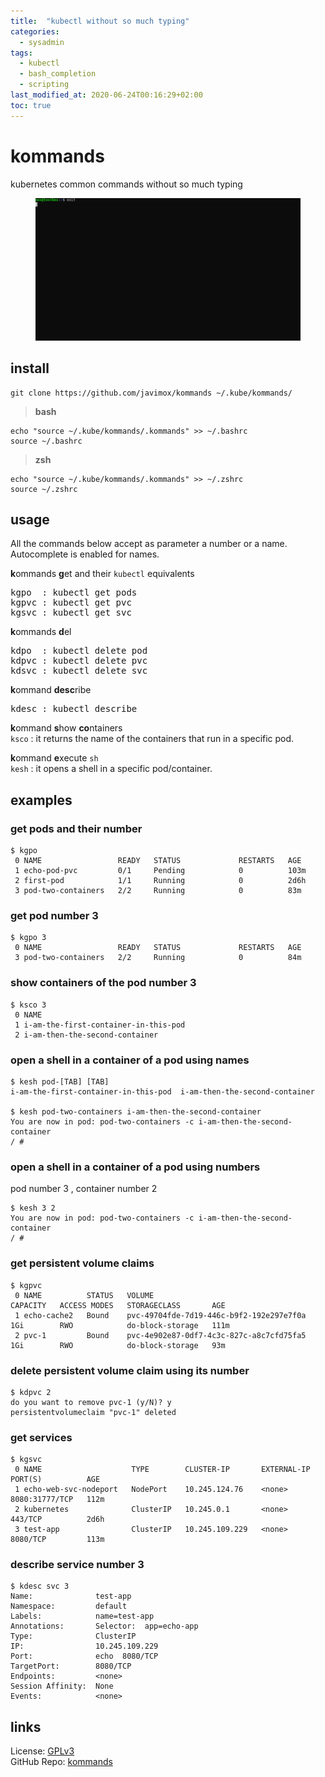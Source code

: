 ```yaml
---
title:  "kubectl without so much typing"
categories: 
  - sysadmin
tags:
  - kubectl
  - bash_completion
  - scripting
last_modified_at: 2020-06-24T00:16:29+02:00
toc: true
---
```


# kommands
kubernetes common commands without so much typing

<figure>
        <a href="/assets/images/kommands.gif"><img src="/assets/images/kommands.gif"></a>
</figure>

## install

```
git clone https://github.com/javimox/kommands ~/.kube/kommands/
```

> **bash**  
```
echo "source ~/.kube/kommands/.kommands" >> ~/.bashrc
source ~/.bashrc
```

> **zsh**  
```
echo "source ~/.kube/kommands/.kommands" >> ~/.zshrc
source ~/.zshrc
```

## usage

All the commands below accept as parameter a number or a name. Autocomplete is enabled for names.

**k**ommands **g**et and their `kubectl` equivalents
<pre>
kgpo  : kubectl get pods
kgpvc : kubectl get pvc
kgsvc : kubectl get svc
</pre>

**k**ommands **d**el
<pre>
kdpo  : kubectl delete pod
kdpvc : kubectl delete pvc
kdsvc : kubectl delete svc
</pre>

**k**ommand **desc**ribe
<pre>
kdesc : kubectl describe
</pre>

**k**ommand **s**how **co**ntainers  
`ksco`	: it returns the name of the containers that run in a specific pod.

**k**ommand **e**xecute `sh`  
`kesh`	: it opens a shell in a specific pod/container.

## examples

### get pods and their number
```
$ kgpo 
 0 NAME                 READY   STATUS             RESTARTS   AGE
 1 echo-pod-pvc         0/1     Pending            0          103m
 2 first-pod            1/1     Running            0          2d6h
 3 pod-two-containers   2/2     Running            0          83m
```

### get pod number 3
```
$ kgpo 3
 0 NAME                 READY   STATUS             RESTARTS   AGE
 3 pod-two-containers   2/2     Running            0          84m
```

### show containers of the pod number 3
```
$ ksco 3
 0 NAME
 1 i-am-the-first-container-in-this-pod
 2 i-am-then-the-second-container
```

### open a shell in a container of a pod using names
```
$ kesh pod-[TAB] [TAB]
i-am-the-first-container-in-this-pod  i-am-then-the-second-container

$ kesh pod-two-containers i-am-then-the-second-container
You are now in pod: pod-two-containers -c i-am-then-the-second-container
/ # 
```

### open a shell in a container of a pod using numbers
pod number 3 , container number 2
```
$ kesh 3 2
You are now in pod: pod-two-containers -c i-am-then-the-second-container
/ # 
```

### get persistent volume claims
```
$ kgpvc
 0 NAME          STATUS   VOLUME                                     CAPACITY   ACCESS MODES   STORAGECLASS       AGE
 1 echo-cache2   Bound    pvc-49704fde-7d19-446c-b9f2-192e297e7f0a   1Gi        RWO            do-block-storage   111m
 2 pvc-1         Bound    pvc-4e902e87-0df7-4c3c-827c-a8c7cfd75fa5   1Gi        RWO            do-block-storage   93m
```

### delete persistent volume claim using its number
```
$ kdpvc 2
do you want to remove pvc-1 (y/N)? y
persistentvolumeclaim "pvc-1" deleted
```

### get services
```
$ kgsvc
 0 NAME                    TYPE        CLUSTER-IP       EXTERNAL-IP   PORT(S)          AGE
 1 echo-web-svc-nodeport   NodePort    10.245.124.76    <none>        8080:31777/TCP   112m
 2 kubernetes              ClusterIP   10.245.0.1       <none>        443/TCP          2d6h
 3 test-app                ClusterIP   10.245.109.229   <none>        8080/TCP         113m
 ```
 
### describe service number 3
```
$ kdesc svc 3
Name:              test-app
Namespace:         default
Labels:            name=test-app
Annotations:       Selector:  app=echo-app
Type:              ClusterIP
IP:                10.245.109.229
Port:              echo  8080/TCP
TargetPort:        8080/TCP
Endpoints:         <none>
Session Affinity:  None
Events:            <none>
```

## links

License: [GPLv3](https://www.gnu.org/licenses/gpl-3.0.txt)  
GitHub Repo: [kommands](https://github.com/javimox/kommands)  

